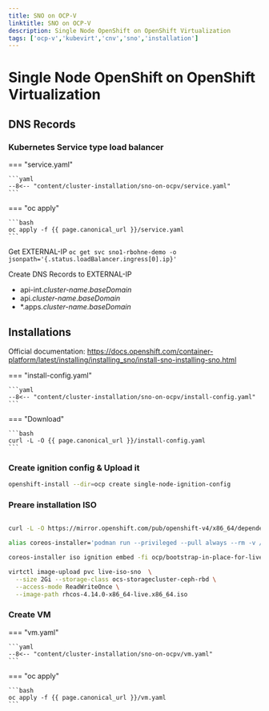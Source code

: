 ```yaml
---
title: SNO on OCP-V
linktitle: SNO on OCP-V
description: Single Node OpenShift on OpenShift Virtualization
tags: ['ocp-v','kubevirt','cnv','sno','installation']
---
```


# Single Node OpenShift on OpenShift Virtualization

## DNS Records

### Kubernetes Service type load balancer

=== "service.yaml"

    ```yaml
    --8<-- "content/cluster-installation/sno-on-ocpv/service.yaml"
    ```

=== "oc apply"

    ```bash
    oc apply -f {{ page.canonical_url }}/service.yaml
    ```

Get EXTERNAL-IP `oc get svc sno1-rbohne-demo -o jsonpath='{.status.loadBalancer.ingress[0].ip}'`

Create DNS Records to EXTERNAL-IP

* api-int.*cluster-name*.*baseDomain*
* api.*cluster-name*.*baseDomain*
* \*.apps.*cluster-name*.*baseDomain*

## Installations

Official documentation: <https://docs.openshift.com/container-platform/latest/installing/installing_sno/install-sno-installing-sno.html>

=== "install-config.yaml"

    ```yaml
    --8<-- "content/cluster-installation/sno-on-ocpv/install-config.yaml"
    ```

=== "Download"

    ```bash
    curl -L -O {{ page.canonical_url }}/install-config.yaml
    ```

### Create ignition config & Upload it

```bash
openshift-install --dir=ocp create single-node-ignition-config
```

### Preare installation ISO

```bash

curl -L -O https://mirror.openshift.com/pub/openshift-v4/x86_64/dependencies/rhcos/4.14/4.14.0/rhcos-4.14.0-x86_64-live.x86_64.iso

alias coreos-installer='podman run --privileged --pull always --rm -v /dev:/dev -v /run/udev:/run/udev -v $PWD:/data -w /data quay.io/coreos/coreos-installer:release'

coreos-installer iso ignition embed -fi ocp/bootstrap-in-place-for-live-iso.ign rhcos-4.14.0-x86_64-live.x86_64.iso

virtctl image-upload pvc live-iso-sno  \
  --size 2Gi --storage-class ocs-storagecluster-ceph-rbd \
  --access-mode ReadWriteOnce \
  --image-path rhcos-4.14.0-x86_64-live.x86_64.iso

```

### Create VM

=== "vm.yaml"

    ```yaml
    --8<-- "content/cluster-installation/sno-on-ocpv/vm.yaml"
    ```

=== "oc apply"

    ```bash
    oc apply -f {{ page.canonical_url }}/vm.yaml
    ```
